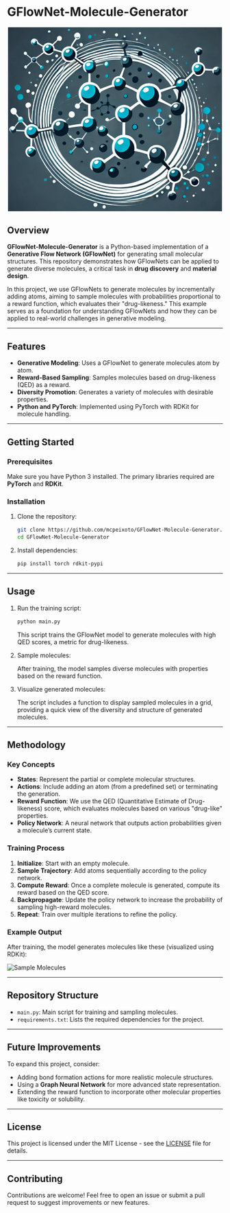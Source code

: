 # GFlowNet-Molecule-Generator


<p align="center">
   <img src="./logo.png" alt="VCA" width="500">
</p>

## Overview

**GFlowNet-Molecule-Generator** is a Python-based implementation of a **Generative Flow Network (GFlowNet)** for generating small molecular structures. This repository demonstrates how GFlowNets can be applied to generate diverse molecules, a critical task in **drug discovery** and **material design**.

In this project, we use GFlowNets to generate molecules by incrementally adding atoms, aiming to sample molecules with probabilities proportional to a reward function, which evaluates their "drug-likeness." This example serves as a foundation for understanding GFlowNets and how they can be applied to real-world challenges in generative modeling.

---

## Features

- **Generative Modeling**: Uses a GFlowNet to generate molecules atom by atom.
- **Reward-Based Sampling**: Samples molecules based on drug-likeness (QED) as a reward.
- **Diversity Promotion**: Generates a variety of molecules with desirable properties.
- **Python and PyTorch**: Implemented using PyTorch with RDKit for molecule handling.

---

## Getting Started

### Prerequisites

Make sure you have Python 3 installed. The primary libraries required are **PyTorch** and **RDKit**.

### Installation

1. Clone the repository:

   ```bash
   git clone https://github.com/mcpeixoto/GFlowNet-Molecule-Generator.git
   cd GFlowNet-Molecule-Generator
   ```

2. Install dependencies:

   ```bash
   pip install torch rdkit-pypi
   ```

---

## Usage

1. Run the training script:

   ```bash
   python main.py
   ```

   This script trains the GFlowNet model to generate molecules with high QED scores, a metric for drug-likeness.

2. Sample molecules:

   After training, the model samples diverse molecules with properties based on the reward function.

3. Visualize generated molecules:

   The script includes a function to display sampled molecules in a grid, providing a quick view of the diversity and structure of generated molecules.

---

## Methodology

### Key Concepts

- **States**: Represent the partial or complete molecular structures.
- **Actions**: Include adding an atom (from a predefined set) or terminating the generation.
- **Reward Function**: We use the QED (Quantitative Estimate of Drug-likeness) score, which evaluates molecules based on various "drug-like" properties.
- **Policy Network**: A neural network that outputs action probabilities given a molecule’s current state.

### Training Process

1. **Initialize**: Start with an empty molecule.
2. **Sample Trajectory**: Add atoms sequentially according to the policy network.
3. **Compute Reward**: Once a complete molecule is generated, compute its reward based on the QED score.
4. **Backpropagate**: Update the policy network to increase the probability of sampling high-reward molecules.
5. **Repeat**: Train over multiple iterations to refine the policy.

### Example Output

After training, the model generates molecules like these (visualized using RDKit):

![Sample Molecules](https://miro.medium.com/max/1400/1*sample_molecules_grid.png)

---

## Repository Structure

- `main.py`: Main script for training and sampling molecules.
- `requirements.txt`: Lists the required dependencies for the project.

---

## Future Improvements

To expand this project, consider:

- Adding bond formation actions for more realistic molecule structures.
- Using a **Graph Neural Network** for more advanced state representation.
- Extending the reward function to incorporate other molecular properties like toxicity or solubility.

---

## License

This project is licensed under the MIT License - see the [LICENSE](LICENSE) file for details.

---

## Contributing

Contributions are welcome! Feel free to open an issue or submit a pull request to suggest improvements or new features.

